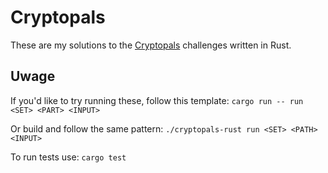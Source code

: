 # Cryptopals
These are my solutions to the [Cryptopals](https://cryptopals.com/) challenges written in Rust.

## Uwage
If you'd like to try running these, follow this template: `cargo run -- run <SET> <PART> <INPUT>`

Or build and follow the same pattern: `./cryptopals-rust run <SET> <PATH> <INPUT>`

To run tests use: `cargo test`
